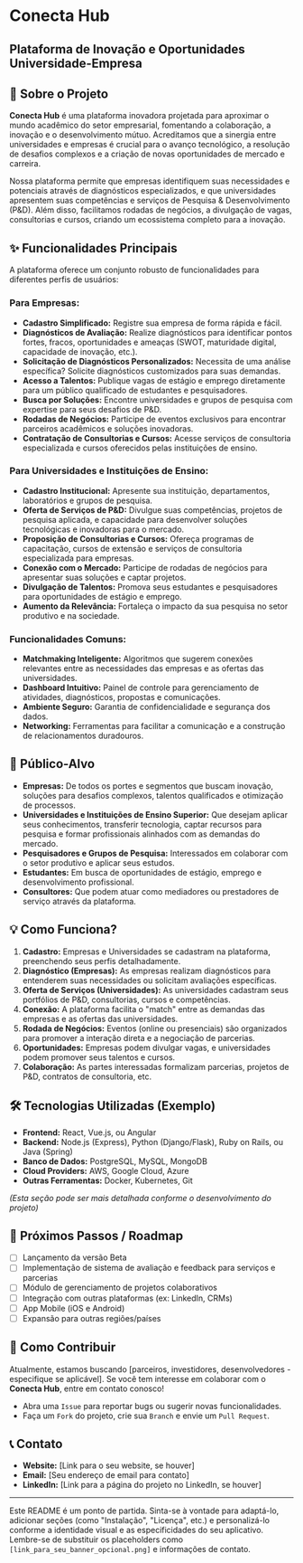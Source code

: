 # Conecta Hub 
## Plataforma de Inovação e Oportunidades Universidade-Empresa

## 🚀 Sobre o Projeto

**Conecta Hub** é uma plataforma inovadora projetada para aproximar o mundo acadêmico do setor empresarial, fomentando a colaboração, a inovação e o desenvolvimento mútuo. Acreditamos que a sinergia entre universidades e empresas é crucial para o avanço tecnológico, a resolução de desafios complexos e a criação de novas oportunidades de mercado e carreira.

Nossa plataforma permite que empresas identifiquem suas necessidades e potenciais através de diagnósticos especializados, e que universidades apresentem suas competências e serviços de Pesquisa & Desenvolvimento (P&D). Além disso, facilitamos rodadas de negócios, a divulgação de vagas, consultorias e cursos, criando um ecossistema completo para a inovação.

## ✨ Funcionalidades Principais

A plataforma oferece um conjunto robusto de funcionalidades para diferentes perfis de usuários:

### Para Empresas:
* **Cadastro Simplificado:** Registre sua empresa de forma rápida e fácil.
* **Diagnósticos de Avaliação:** Realize diagnósticos para identificar pontos fortes, fracos, oportunidades e ameaças (SWOT, maturidade digital, capacidade de inovação, etc.).
* **Solicitação de Diagnósticos Personalizados:** Necessita de uma análise específica? Solicite diagnósticos customizados para suas demandas.
* **Acesso a Talentos:** Publique vagas de estágio e emprego diretamente para um público qualificado de estudantes e pesquisadores.
* **Busca por Soluções:** Encontre universidades e grupos de pesquisa com expertise para seus desafios de P&D.
* **Rodadas de Negócios:** Participe de eventos exclusivos para encontrar parceiros acadêmicos e soluções inovadoras.
* **Contratação de Consultorias e Cursos:** Acesse serviços de consultoria especializada e cursos oferecidos pelas instituições de ensino.

### Para Universidades e Instituições de Ensino:
* **Cadastro Institucional:** Apresente sua instituição, departamentos, laboratórios e grupos de pesquisa.
* **Oferta de Serviços de P&D:** Divulgue suas competências, projetos de pesquisa aplicada, e capacidade para desenvolver soluções tecnológicas e inovadoras para o mercado.
* **Proposição de Consultorias e Cursos:** Ofereça programas de capacitação, cursos de extensão e serviços de consultoria especializada para empresas.
* **Conexão com o Mercado:** Participe de rodadas de negócios para apresentar suas soluções e captar projetos.
* **Divulgação de Talentos:** Promova seus estudantes e pesquisadores para oportunidades de estágio e emprego.
* **Aumento da Relevância:** Fortaleça o impacto da sua pesquisa no setor produtivo e na sociedade.

### Funcionalidades Comuns:
* **Matchmaking Inteligente:** Algoritmos que sugerem conexões relevantes entre as necessidades das empresas e as ofertas das universidades.
* **Dashboard Intuitivo:** Painel de controle para gerenciamento de atividades, diagnósticos, propostas e comunicações.
* **Ambiente Seguro:** Garantia de confidencialidade e segurança dos dados.
* **Networking:** Ferramentas para facilitar a comunicação e a construção de relacionamentos duradouros.

## 🎯 Público-Alvo

* **Empresas:** De todos os portes e segmentos que buscam inovação, soluções para desafios complexos, talentos qualificados e otimização de processos.
* **Universidades e Instituições de Ensino Superior:** Que desejam aplicar seus conhecimentos, transferir tecnologia, captar recursos para pesquisa e formar profissionais alinhados com as demandas do mercado.
* **Pesquisadores e Grupos de Pesquisa:** Interessados em colaborar com o setor produtivo e aplicar seus estudos.
* **Estudantes:** Em busca de oportunidades de estágio, emprego e desenvolvimento profissional.
* **Consultores:** Que podem atuar como mediadores ou prestadores de serviço através da plataforma.

## 💡 Como Funciona?

1.  **Cadastro:** Empresas e Universidades se cadastram na plataforma, preenchendo seus perfis detalhadamente.
2.  **Diagnóstico (Empresas):** As empresas realizam diagnósticos para entenderem suas necessidades ou solicitam avaliações específicas.
3.  **Oferta de Serviços (Universidades):** As universidades cadastram seus portfólios de P&D, consultorias, cursos e competências.
4.  **Conexão:** A plataforma facilita o "match" entre as demandas das empresas e as ofertas das universidades.
5.  **Rodada de Negócios:** Eventos (online ou presenciais) são organizados para promover a interação direta e a negociação de parcerias.
6.  **Oportunidades:** Empresas podem divulgar vagas, e universidades podem promover seus talentos e cursos.
7.  **Colaboração:** As partes interessadas formalizam parcerias, projetos de P&D, contratos de consultoria, etc.

## 🛠️ Tecnologias Utilizadas (Exemplo)

* **Frontend:** React, Vue.js, ou Angular
* **Backend:** Node.js (Express), Python (Django/Flask), Ruby on Rails, ou Java (Spring)
* **Banco de Dados:** PostgreSQL, MySQL, MongoDB
* **Cloud Providers:** AWS, Google Cloud, Azure
* **Outras Ferramentas:** Docker, Kubernetes, Git

*(Esta seção pode ser mais detalhada conforme o desenvolvimento do projeto)*

## 🚀 Próximos Passos / Roadmap

* [ ] Lançamento da versão Beta
* [ ] Implementação de sistema de avaliação e feedback para serviços e parcerias
* [ ] Módulo de gerenciamento de projetos colaborativos
* [ ] Integração com outras plataformas (ex: LinkedIn, CRMs)
* [ ] App Mobile (iOS e Android)
* [ ] Expansão para outras regiões/países

## 🤝 Como Contribuir

Atualmente, estamos buscando [parceiros, investidores, desenvolvedores - especifique se aplicável]. Se você tem interesse em colaborar com o **Conecta Hub**, entre em contato conosco!

* Abra uma `Issue` para reportar bugs ou sugerir novas funcionalidades.
* Faça um `Fork` do projeto, crie sua `Branch` e envie um `Pull Request`.

## 📞 Contato

* **Website:** [Link para o seu website, se houver]
* **Email:** [Seu endereço de email para contato]
* **LinkedIn:** [Link para a página do projeto no LinkedIn, se houver]

---

Este README é um ponto de partida. Sinta-se à vontade para adaptá-lo, adicionar seções (como "Instalação", "Licença", etc.) e personalizá-lo conforme a identidade visual e as especificidades do seu aplicativo. Lembre-se de substituir os placeholders como `[link_para_seu_banner_opcional.png]` e informações de contato.
